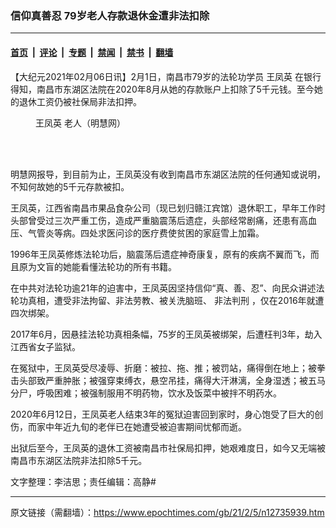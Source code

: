 ### 信仰真善忍 79岁老人存款退休金遭非法扣除

---

#### [首页](../../../..?n12735939) &nbsp;|&nbsp; [评论](../../../../../epoch-comment?n12735939) &nbsp;|&nbsp; [专题](../../../../../epoch-special?n12735939) &nbsp;|&nbsp; [禁闻](../../../../../epoch-news?n12735939) &nbsp;|&nbsp; [禁书](../../../../../books?n12735939) &nbsp;|&nbsp; [翻墙](https://github.com/gfw-breaker/nogfw/blob/master/README.md?n12735939)


<div class="post_content" id="artbody" itemprop="articleBody">
 <!-- article content begin -->
 <p>
  【大纪元2021年02月06日讯】2月1日，南昌市79岁的法轮功学员
  <ok href="https://www.epochtimes.com/gb/tag/%E7%8E%8B%E5%87%A4%E8%8B%B1.html">
   王凤英
  </ok>
  在银行得知，南昌市东湖区法院在2020年8月从她的存款账户上扣除了5千元钱。至今她的退休工资仍被社保局非法扣押。
 </p>
 <figure aria-describedby="caption-attachment-12735954" class="wp-caption aligncenter" id="attachment_12735954" style="width: 200px">
  <ok href="https://i.epochtimes.com/assets/uploads/2021/02/2021-2-4-wangfengying.jpg" target="_blank">
   <img alt="" class="size-full wp-image-12735954" src="https://i.epochtimes.com/assets/uploads/2021/02/2021-2-4-wangfengying.jpg"/>
  </ok>
  <br/><figcaption class="wp-caption-text" id="caption-attachment-12735954">
   <ok href="https://www.epochtimes.com/gb/tag/%E7%8E%8B%E5%87%A4%E8%8B%B1.html">
    王凤英
   </ok>
   老人（明慧网）
  </figcaption><br/>
 </figure><br/>
 <p>
  明慧网报导，到目前为止，王凤英没有收到南昌市东湖区法院的任何通知或说明，不知何故她的5千元存款被扣。
 </p>
 <p>
  王凤英，江西省南昌市果品食杂公司（现已划归赣江宾馆）退休职工，早年工作时头部曾受过三次严重工伤，造成严重脑震荡后遗症，头部经常剧痛，还患有高血压、气管炎等病。四处求医问诊的医疗费使贫困的家庭雪上加霜。
 </p>
 <p>
  1996年王凤英修炼法轮功后，脑震荡后遗症神奇康复，原有的疾病不翼而飞，而且原为文盲的她能看懂法轮功的所有书籍。
 </p>
 <p>
  在中共对法轮功逾21年的迫害中，王凤英因坚持信仰“真、善、忍”、向民众讲述法轮功真相，遭受非法拘留、非法劳教、被关洗脑班、
  <ok href="https://www.epochtimes.com/gb/tag/%E9%9D%9E%E6%B3%95%E5%88%A4%E5%88%91.html">
   非法判刑
  </ok>
  ，仅在2016年就遭四次绑架。
 </p>
 <p>
  2017年6月，因悬挂法轮功真相条幅，75岁的王凤英被绑架，后遭枉判3年，劫入江西省女子监狱。
 </p>
 <p>
  在冤狱中，王凤英受尽凌辱、折磨：被拉、拖、推；被罚站，痛得倒在地上；被拳击头部致严重肿胀；被强穿束缚衣，悬空吊挂，痛得大汗淋漓，全身湿透；被五马分尸，呼吸困难；被强制服用不明药物，饮水及饭菜中被拌不明药水。
 </p>
 <p>
  2020年6月12日，王凤英老人结束3年的冤狱迫害回到家时，身心饱受了巨大的创伤，而家中年近九旬的老伴已在她遭受被迫害期间忧郁而逝。
 </p>
 <p>
  出狱后至今，王凤英的退休工资被南昌市社保局扣押，她艰难度日，如今又无端被南昌市东湖区法院非法扣除5千元。
 </p>
 <p>
  文字整理：李洁思；责任编辑：高静#
 </p>
 <!-- article content end -->
 <div id="below_article_ad">
 </div>
</div>


---

原文链接（需翻墙）：https://www.epochtimes.com/gb/21/2/5/n12735939.htm